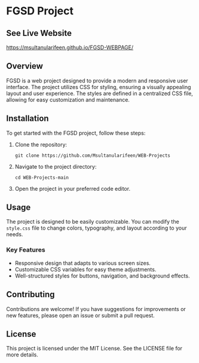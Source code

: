 # FGSD Project
## See Live Website
https://msultanularifeen.github.io/FGSD-WEBPAGE/

## Overview
FGSD is a web project designed to provide a modern and responsive user interface. The project utilizes CSS for styling, ensuring a visually appealing layout and user experience. The styles are defined in a centralized CSS file, allowing for easy customization and maintenance.

## Installation
To get started with the FGSD project, follow these steps:

1. Clone the repository:
   ```
   git clone https://github.com/Msultanularifeen/WEB-Projects
   ```

2. Navigate to the project directory:
   ```
   cd WEB-Projects-main
   ```

3. Open the project in your preferred code editor.

## Usage
The project is designed to be easily customizable. You can modify the `style.css` file to change colors, typography, and layout according to your needs. 

### Key Features
- Responsive design that adapts to various screen sizes.
- Customizable CSS variables for easy theme adjustments.
- Well-structured styles for buttons, navigation, and background effects.

## Contributing
Contributions are welcome! If you have suggestions for improvements or new features, please open an issue or submit a pull request.

## License
This project is licensed under the MIT License. See the LICENSE file for more details.
